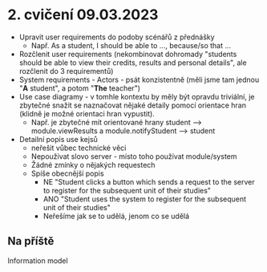 # 2. cvičení 09.03.2023

- Upravit user requirements do podoby scénářů z přednášky
  - Např. As a student, I should be able to ..., because/so that ...
- Rozčlenit user requirements (nekombinovat dohromady "students should be able to view their credits, results and personal details", ale rozčlenit do 3 requirementů)
- System requirements - Actors - psát konzistentně (měli jsme tam jednou "__A__ student", a potom "__The__ teacher")
- Use case diagramy - v tomhle kontextu by měly být opravdu triviální, je zbytečné snažit se naznačovat nějaké detaily pomocí orientace hran (klidně je možné orientaci hran vypustit).
  - Např. je zbytečné mít orientované hrany student --> module.viewResults a module.notifyStudent --> student
- Detailní popis use kejsů
  - neřešit vůbec technické věci
  - Nepoužívat slovo server - místo toho používat module/system
  - Žádné zmínky o nějakých requestech
  - Spíše obecnější popis
    - NE "Student clicks a button which sends a request to the server to register for the subsequent unit of their studies"
    - ANO "Student uses the system to register for the subsequent unit of their studies"
    - Neřešíme jak se to udělá, jenom co se udělá

## Na příště

Information model